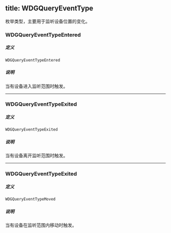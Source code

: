 title: WDGQueryEventType
---

枚举类型，主要用于监听设备位置的变化。

### WDGQueryEventTypeEntered

##### 定义

```objectivec
WDGQueryEventTypeEntered
```

##### 说明
当有设备进入监听范围时触发。

---

### WDGQueryEventTypeExited

##### 定义

```objectivec
WDGQueryEventTypeExited
```

##### 说明
当有设备离开监听范围时触发。

---

### WDGQueryEventTypeExited

##### 定义

```objectivec
WDGQueryEventTypeMoved
```

##### 说明
当有设备在监听范围内移动时触发。